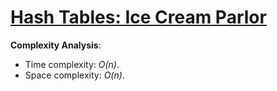 # [Hash Tables: Ice Cream Parlor](https://www.hackerrank.com/challenges/ctci-ice-cream-parlor)

__Complexity Analysis__:
* Time complexity: _O(n)_.
* Space complexity: _O(n)_.
